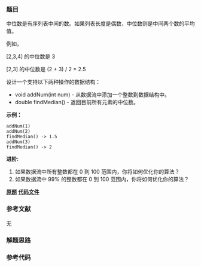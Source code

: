 ### 题目
中位数是有序列表中间的数。如果列表长度是偶数，中位数则是中间两个数的平均值。

例如，

[2,3,4] 的中位数是 3

[2,3] 的中位数是 (2 + 3) / 2 = 2.5

设计一个支持以下两种操作的数据结构：

  * void addNum(int num) - 从数据流中添加一个整数到数据结构中。
  * double findMedian() - 返回目前所有元素的中位数。

**示例：**

    
    
    addNum(1)
    addNum(2)
    findMedian() -> 1.5
    addNum(3) 
    findMedian() -> 2

**进阶:**

  1. 如果数据流中所有整数都在 0 到 100 范围内，你将如何优化你的算法？
  2. 如果数据流中 99% 的整数都在 0 到 100 范围内，你将如何优化你的算法？

 **[原题](https://leetcode-cn.com/problems/find-median-from-data-stream/)**    **[代码文件]()**


### 参考文献
无

### 解题思路




### 参考代码

```go


```




